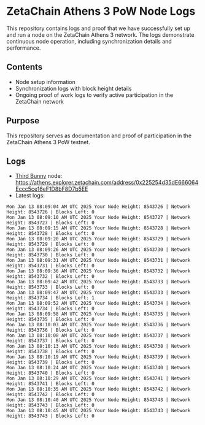 # ZetaChain Athens 3 PoW Node Logs
This repository contains logs and proof that we have successfully set up and run a node on the ZetaChain Athens 3 network. The logs demonstrate continuous node operation, including synchronization details and performance.

## Contents
- Node setup information
- Synchronization logs with block height details
- Ongoing proof of work logs to verify active participation in the ZetaChain network

## Purpose
This repository serves as documentation and proof of participation in the ZetaChain Athens 3 PoW testnet.

## Logs

- [Third Bunny](https://thirdbunny.xyz/) node: https://athens.explorer.zetachain.com/address/0x225254d35dE666064Eccc5ce16eF1D8bF8D7b5EE
- Latest logs:
```
Mon Jan 13 08:09:04 AM UTC 2025 Your Node Height: 8543726 | Network Height: 8543726 | Blocks Left: 0
Mon Jan 13 08:09:10 AM UTC 2025 Your Node Height: 8543727 | Network Height: 8543727 | Blocks Left: 0
Mon Jan 13 08:09:15 AM UTC 2025 Your Node Height: 8543728 | Network Height: 8543728 | Blocks Left: 0
Mon Jan 13 08:09:20 AM UTC 2025 Your Node Height: 8543729 | Network Height: 8543729 | Blocks Left: 0
Mon Jan 13 08:09:26 AM UTC 2025 Your Node Height: 8543730 | Network Height: 8543730 | Blocks Left: 0
Mon Jan 13 08:09:31 AM UTC 2025 Your Node Height: 8543731 | Network Height: 8543731 | Blocks Left: 0
Mon Jan 13 08:09:36 AM UTC 2025 Your Node Height: 8543732 | Network Height: 8543732 | Blocks Left: 0
Mon Jan 13 08:09:42 AM UTC 2025 Your Node Height: 8543733 | Network Height: 8543733 | Blocks Left: 0
Mon Jan 13 08:09:47 AM UTC 2025 Your Node Height: 8543733 | Network Height: 8543734 | Blocks Left: 1
Mon Jan 13 08:09:52 AM UTC 2025 Your Node Height: 8543734 | Network Height: 8543734 | Blocks Left: 0
Mon Jan 13 08:09:58 AM UTC 2025 Your Node Height: 8543735 | Network Height: 8543735 | Blocks Left: 0
Mon Jan 13 08:10:03 AM UTC 2025 Your Node Height: 8543736 | Network Height: 8543736 | Blocks Left: 0
Mon Jan 13 08:10:08 AM UTC 2025 Your Node Height: 8543737 | Network Height: 8543737 | Blocks Left: 0
Mon Jan 13 08:10:13 AM UTC 2025 Your Node Height: 8543738 | Network Height: 8543738 | Blocks Left: 0
Mon Jan 13 08:10:19 AM UTC 2025 Your Node Height: 8543739 | Network Height: 8543739 | Blocks Left: 0
Mon Jan 13 08:10:24 AM UTC 2025 Your Node Height: 8543740 | Network Height: 8543740 | Blocks Left: 0
Mon Jan 13 08:10:29 AM UTC 2025 Your Node Height: 8543741 | Network Height: 8543741 | Blocks Left: 0
Mon Jan 13 08:10:35 AM UTC 2025 Your Node Height: 8543742 | Network Height: 8543742 | Blocks Left: 0
Mon Jan 13 08:10:40 AM UTC 2025 Your Node Height: 8543743 | Network Height: 8543743 | Blocks Left: 0
Mon Jan 13 08:10:45 AM UTC 2025 Your Node Height: 8543743 | Network Height: 8543743 | Blocks Left: 0
```

